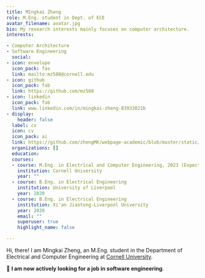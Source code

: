 ```yaml
---
title: MIngkai Zheng
role: M.Eng. student in Dept. of ECE
avatar_filename: avatar.jpg
bio: My research interests mainly focuses on computer architecture.
interests:

- Computer Architecture
- Software Engineering
  social:
- icon: envelope
  icon_pack: fas
  link: mailto:mz588@cornell.edu
- icon: github
  icon_pack: fab
  link: https://github.com/mz588
- icon: linkedin
  icon_pack: fab
  link: www.linkedin.com/in/mingkai-zheng-83933021b
- display:
    header: false
  label: cv
  icon: cv
  icon_pack: ai
  link: https://github.com/zhengMK/webpage-academic/blob/master/static/uploads/Mingkai%20Zheng-CV.pdf
  organizations: []
  education:
  courses:
  - course: M.Eng. in Electrical and Computer Engineering, 2023 (Expected)
    institution: Cornell University
    year: ""
  - course: B.Eng. in Electrical Engineering
    institution: University of Liverpool
    year: 2020
  - course: B.Eng. in Electrical Engineering
    institution: Xi'an Jiaotong-Liverpool University
    year: 2020
    email: ""
    superuser: true
    highlight_name: false

---
```


Hi, there! I am Mingkai Zheng, an M.Eng. student in the Department of Electrical and Computer Engineering at [Cornell University](https://www.cornell.edu/). 

🌟 **I am now actively looking for a job in software engineering**.
